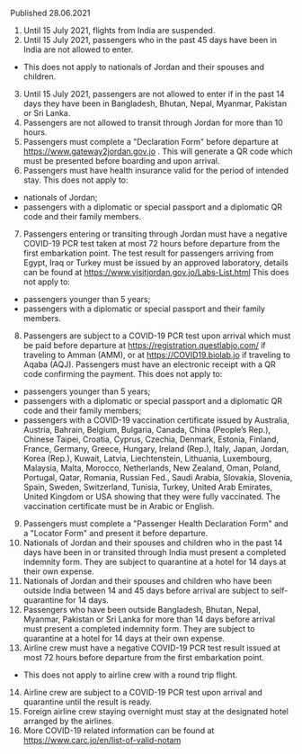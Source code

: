Published 28.06.2021
1. Until 15 July 2021, flights from India are suspended.
2. Until 15 July 2021, passengers who in the past 45 days have been in India are not allowed to enter.
- This does not apply to nationals of Jordan and their spouses and children.
3. Until 15 July 2021, passengers are not allowed to enter if in the past 14 days they have been in Bangladesh, Bhutan, Nepal, Myanmar, Pakistan or Sri Lanka. 
4. Passengers are not allowed to transit through Jordan for more than 10 hours.
5. Passengers must complete a "Declaration Form" before departure at <a href="https://www.gateway2jordan.gov.jo/">https://www.gateway2jordan.gov.jo</a> . This will generate a QR code which must be presented before boarding and upon arrival.
6. Passengers must have health insurance valid for the period of intended stay.
This does not apply to:
- nationals of Jordan;
- passengers with a diplomatic or special passport and a diplomatic QR code and their family members.
7. Passengers entering or transiting through Jordan must have a negative COVID-19 PCR test taken at most 72 hours before departure from the first embarkation point. The test result for passengers arriving from Egypt, Iraq or Turkey must be issued by an approved laboratory, details can be found at <a href="https://www.visitjordan.gov.jo/Labs-List.html">https://www.visitjordan.gov.jo/Labs-List.html</a> 
This does not apply to:
- passengers younger than 5 years;
- passengers with a diplomatic or special passport and their family members.
8. Passengers are subject to a COVID-19 PCR test upon arrival which must be paid before departure at <a href="https://registration.questlabjo.com/">https://registration.questlabjo.com/</a> if traveling to Amman (AMM), or at <a href="https://covid19.biolab.jo/">https://COVID19.biolab.jo</a> if traveling to Aqaba (AQJ). Passengers must have an electronic receipt with a QR code confirming the payment.
This does not apply to:
- passengers younger than 5 years;
- passengers with a diplomatic or special passport and a diplomatic QR code and their family members;
- passengers with a COVID-19 vaccination certificate issued by Australia, Austria, Bahrain, Belgium, Bulgaria, Canada, China (People’s Rep.), Chinese Taipei, Croatia, Cyprus, Czechia, Denmark, Estonia, Finland, France, Germany, Greece, Hungary, Ireland (Rep.), Italy, Japan, Jordan, Korea (Rep.), Kuwait, Latvia, Liechtenstein, Lithuania, Luxembourg, Malaysia, Malta, Morocco, Netherlands, New Zealand, Oman, Poland, Portugal, Qatar, Romania, Russian Fed., Saudi Arabia, Slovakia, Slovenia, Spain, Sweden, Switzerland, Tunisia, Turkey, United Arab Emirates, United Kingdom or USA showing that they were fully vaccinated. The vaccination certificate must be in Arabic or English. 
9. Passengers must complete a "Passenger Health Declaration Form" and a "Locator Form" and present it before departure.
10. Nationals of Jordan and their spouses and children who in the past 14 days have been in or transited through India must present a completed indemnity form. They are subject to quarantine at a hotel for 14 days at their own expense.
11. Nationals of Jordan and their spouses and children who have been outside India between 14 and 45 days before arrival are subject to self-quarantine for 14 days.
12. Passengers who have been outside Bangladesh, Bhutan, Nepal, Myanmar, Pakistan or Sri Lanka for more than 14 days before arrival must present a completed indemnity form. They are subject to quarantine at a hotel for 14 days at their own expense.
13. Airline crew must have a negative COVID-19 PCR test result issued at most 72 hours before departure from the first embarkation point.
- This does not apply to airline crew with a round trip flight.
14. Airline crew are subject to a COVID-19 PCR test upon arrival and quarantine until the result is ready.
15. Foreign airline crew staying overnight must stay at the designated hotel arranged by the airlines.
16. More COVID-19 related information can be found at <a href="https://www.carc.jo/en/list-of-valid-notam">https://www.carc.jo/en/list-of-valid-notam</a>

